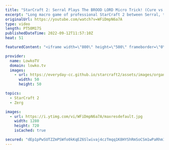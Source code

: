 ```yaml
---
title: "StarCraft 2: Serral Plays The BROOD LORD Micro Trick! (Cure vs Serral)"
excerpt: "Long macro game of professional StarCraft 2 between Serral, the current SC2 World Champion, and Cure. In this match Cure decides to open up with a Terran turtle style. He maxes out on Terran Mech (Thors, Siege Tanks, Liberators and Hellbats) after opening up with Battlecruisers and eventually transitions"
originalUrl: https://youtube.com/watch?v=WFiDmpN6a7A
type: video
length: PT50M17S
publishedDateTime: 2022-09-12T11:57:10Z
heat: 51

featuredContent: "<iframe width=\"800\" height=\"500\" frameborder=\"0\" src=\"https://www.youtube.com/embed/WFiDmpN6a7A\" allow=\"accelerometer; autoplay; encrypted-media; gyroscope; picture-in-picture\" allowfullscreen></iframe>"

provider:
  name: LowkoTV
  domain: lowko.tv
  images:
    - url: https://everyday-cc.github.io/starcraft2/assets/images/organizations/lowko.tv-50x50.jpg
      width: 50
      height: 50

topics:
  - StarCraft 2
  - Zerg

images:
  - url: https://i.ytimg.com/vi/WFiDmpN6a7A/maxresdefault.jpg
    width: 1280
    height: 720
    isCached: true

secured: "dEp1pPwSUTZZmPSWfo0kKqEZ6Slwivaj4czTmqq1K8HYShRmSoCSm1wPaRhm15YXcwztO4nFCmiSDsGlka4HFBTXyg/lo5zB4b63dCRyGK4euWmuBYVE2JY7CVj1isdN71sTfQM08gRTJ7UCzzbNEvziSX1IuPKdlpbkvsYAYsegMSWYcYClQ52JmdnCC/VHK8ryfx/J/NMmF3GXx3csPukq1Oor/egw3++DxivsPpAtifQ6Yo1lvElfCw/ZHIJ5KWEEeMn+Whsz8b0jjWU7g1cO1X5F2++R9oZK9TnxkVYlEdXWJ5kVHYp0dP6+axbbEB19d4jLU392jYKF0NURSRfgVcxSDbcZmGW36RUKrZPAE3Nn3JLmyKgICtbEzsWVmu1WLcsA+wtqutBDSomN6ArlAk3+yCUDfYgfndu+7vNUW7xVuX+3/f2XrZOhHe/L;fyCRamcycyECTHGWHn0U1Q=="
---
```


